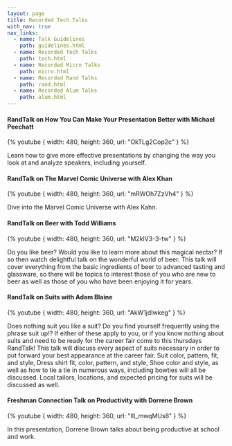 ```yaml
---
layout: page
title: Recorded Tech Talks
with_nav: true
nav_links:
  - name: Talk Guidelines
    path: guidelines.html
  - name: Recorded Tech Talks
    path: tech.html
  - name: Recorded Micro Talks
    path: micro.html
  - name: Recorded Rand Talks
    path: rand.html
  - name: Recorded Alum Talks
    path: alum.html
---
```

#### RandTalk on How You Can Make Your Presentation Better with Michael Peechatt

{% youtube { width: 480, height: 360, url: "OkTLg2Cop2c" } %}

Learn how to give more effective presentations by changing the way you look at and analyze speakers, including yourself.

#### RandTalk on The Marvel Comic Universe with Alex Khan

{% youtube { width: 480, height: 360, url: "mRWOh7ZzVh4" } %}

Dive into the Marvel Comic Universe with Alex Kahn.

#### RandTalk on Beer with Todd Williams

{% youtube { width: 480, height: 360, url: "M2klV3-3-tw" } %}

Do you like beer? Would you like to learn more about this magical nectar? If so then watch delightful talk on the wonderful world of beer. This talk will cover everything from the basic ingredients of beer to advanced tasting and glassware, so there will be topics to interest those of you who are new to beer as well as those of you who have been enjoying it for years.

#### RandTalk on Suits with Adam Blaine

{% youtube { width: 480, height: 360, url: "AkW1jdIwkeg" } %}

Does nothing suit you like a suit?  Do you find yourself frequently using the phrase suit up!?  If either of these apply to you, or if you know nothing about suits and need to be ready for the career fair come to this thursdays RandTalk!  This talk will discuss every aspect of suits necessary in order to put forward your best appearance at the career fair.  Suit color, pattern, fit, and style,  Dress shirt fit, color, pattern, and style, Shoe color and style, as well as how to tie a tie in numerous ways, including bowties will all be discussed.  Local tailors, locations, and expected pricing for suits will be discussed as well.

#### Freshman Connection Talk on Productivity with Dorrene Brown

{% youtube { width: 480, height: 360, url: "IIl_mwqMUs8" } %}

In this presentation, Dorrene Brown talks about being productive at school and work.